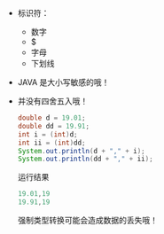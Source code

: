 * 标识符：
  * 数字
  * $
  * 字母
  * 下划线
  
* JAVA 是大小写敏感的哦！  

* 并没有四舍五入哦！
  ~~~ java
  double d = 19.01;
  double dd = 19.91;
  int i = (int)d;
  int ii = (int)dd;
  System.out.println(d + "," + i);
  System.out.println(dd + "," + ii);
  ~~~
  
  运行结果
  ~~~ java
  19.01,19
  19.91,19
  ~~~
 
  强制类型转换可能会造成数据的丢失哦！

